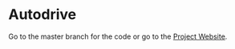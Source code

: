 # Autodrive

Go to the master branch for the code or go to the <a href="https://sanjayseshan.github.io/autodrive/">Project Website</a>.